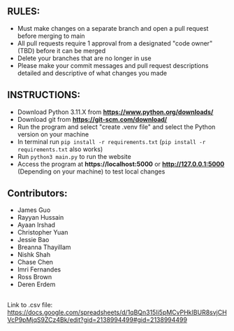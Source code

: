 ## RULES:
- Must make changes on a separate branch and open a pull request before merging to main
- All pull requests require 1 approval from a designated "code owner" (TBD) before it can be merged 
- Delete your branches that are no longer in use
- Please make your commit messages and pull request descriptions detailed and descriptive of what changes you made

## INSTRUCTIONS:
- Download Python 3.11.X from **https://www.python.org/downloads/**
- Download git from **https://git-scm.com/download/**
- Run the program and select "create .venv file" and select the Python version on your machine
- In terminal run `pip install -r requirements.txt` (`pip install -r requirements.txt` also works)
- Run `python3 main.py` to run the website 
- Access the program at **https://localhost:5000** or **http://127.0.0.1:5000** (Depending on your machine) to test local changes


## Contributors:
- James Guo
- Rayyan Hussain
- Ayaan Irshad
- Christopher Yuan
- Jessie Bao
- Breanna Thayillam
- Nishk Shah
- Chase Chen
- Imri Fernandes
- Ross Brown
- Deren Erdem

##
Link to .csv file: https://docs.google.com/spreadsheets/d/1qBQn315Ii5pMCvPHkIBUR8svjCHVcP9pMjqS9ZCz4Bk/edit?gid=2138994499#gid=2138994499

